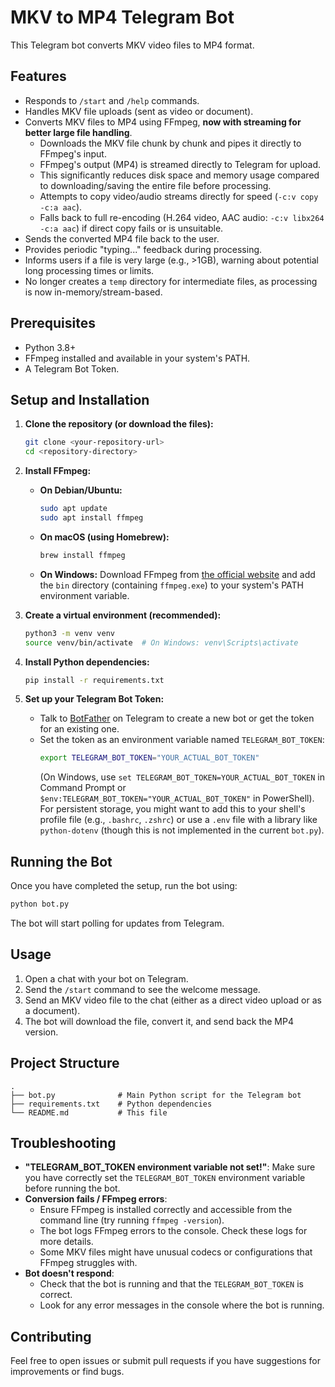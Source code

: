 # MKV to MP4 Telegram Bot

This Telegram bot converts MKV video files to MP4 format.

## Features

- Responds to `/start` and `/help` commands.
- Handles MKV file uploads (sent as video or document).
- Converts MKV files to MP4 using FFmpeg, **now with streaming for better large file handling**.
  - Downloads the MKV file chunk by chunk and pipes it directly to FFmpeg's input.
  - FFmpeg's output (MP4) is streamed directly to Telegram for upload.
  - This significantly reduces disk space and memory usage compared to downloading/saving the entire file before processing.
  - Attempts to copy video/audio streams directly for speed (`-c:v copy -c:a aac`).
  - Falls back to full re-encoding (H.264 video, AAC audio: `-c:v libx264 -c:a aac`) if direct copy fails or is unsuitable.
- Sends the converted MP4 file back to the user.
- Provides periodic "typing..." feedback during processing.
- Informs users if a file is very large (e.g., >1GB), warning about potential long processing times or limits.
- No longer creates a `temp` directory for intermediate files, as processing is now in-memory/stream-based.

## Prerequisites

- Python 3.8+
- FFmpeg installed and available in your system's PATH.
- A Telegram Bot Token.

## Setup and Installation

1.  **Clone the repository (or download the files):**
    ```bash
    git clone <your-repository-url>
    cd <repository-directory>
    ```

2.  **Install FFmpeg:**
    *   **On Debian/Ubuntu:**
        ```bash
        sudo apt update
        sudo apt install ffmpeg
        ```
    *   **On macOS (using Homebrew):**
        ```bash
        brew install ffmpeg
        ```
    *   **On Windows:**
        Download FFmpeg from [the official website](https://ffmpeg.org/download.html) and add the `bin` directory (containing `ffmpeg.exe`) to your system's PATH environment variable.

3.  **Create a virtual environment (recommended):**
    ```bash
    python3 -m venv venv
    source venv/bin/activate  # On Windows: venv\Scripts\activate
    ```

4.  **Install Python dependencies:**
    ```bash
    pip install -r requirements.txt
    ```

5.  **Set up your Telegram Bot Token:**
    *   Talk to [BotFather](https://t.me/BotFather) on Telegram to create a new bot or get the token for an existing one.
    *   Set the token as an environment variable named `TELEGRAM_BOT_TOKEN`:
        ```bash
        export TELEGRAM_BOT_TOKEN="YOUR_ACTUAL_BOT_TOKEN"
        ```
        (On Windows, use `set TELEGRAM_BOT_TOKEN=YOUR_ACTUAL_BOT_TOKEN` in Command Prompt or `$env:TELEGRAM_BOT_TOKEN="YOUR_ACTUAL_BOT_TOKEN"` in PowerShell).
        For persistent storage, you might want to add this to your shell's profile file (e.g., `.bashrc`, `.zshrc`) or use a `.env` file with a library like `python-dotenv` (though this is not implemented in the current `bot.py`).

## Running the Bot

Once you have completed the setup, run the bot using:

```bash
python bot.py
```

The bot will start polling for updates from Telegram.

## Usage

1.  Open a chat with your bot on Telegram.
2.  Send the `/start` command to see the welcome message.
3.  Send an MKV video file to the chat (either as a direct video upload or as a document).
4.  The bot will download the file, convert it, and send back the MP4 version.

## Project Structure

```
.
├── bot.py              # Main Python script for the Telegram bot
├── requirements.txt    # Python dependencies
└── README.md           # This file
```

## Troubleshooting

*   **"TELEGRAM_BOT_TOKEN environment variable not set!"**: Make sure you have correctly set the `TELEGRAM_BOT_TOKEN` environment variable before running the bot.
*   **Conversion fails / FFmpeg errors**:
    *   Ensure FFmpeg is installed correctly and accessible from the command line (try running `ffmpeg -version`).
    *   The bot logs FFmpeg errors to the console. Check these logs for more details.
    *   Some MKV files might have unusual codecs or configurations that FFmpeg struggles with.
*   **Bot doesn't respond**:
    *   Check that the bot is running and that the `TELEGRAM_BOT_TOKEN` is correct.
    *   Look for any error messages in the console where the bot is running.

## Contributing

Feel free to open issues or submit pull requests if you have suggestions for improvements or find bugs.
